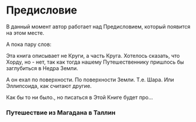 # Предисловие

В данный момент автор работает над Предисловием, который появится на этом месте.

А пока пару слов:

Эта книга описывает не Круги, а часть Круга.  Хотелось сказать, что Хорду, но - нет, так как тогда нашему Путешественнику пришлось бы заглубиться в Недра Земли.

А он ехал по поверхности. По поверхности Земли. 
Т.е. Шара. Или Эллипсоида, как считают другие.

Как бы то ни было., но писаться в Этой Книге будет про...

### **Путешествие из Магадана в Таллин**
